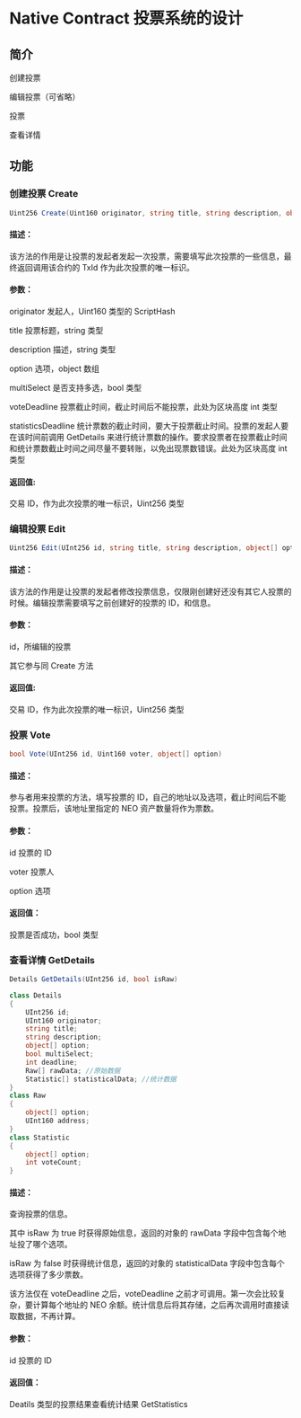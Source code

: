 # Native Contract 投票系统的设计

## 简介

创建投票

编辑投票（可省略）

投票

查看详情

## 功能

### 创建投票 Create

```c#
Uint256 Create(Uint160 originator, string title, string description, object[] option, bool multiSelect, int voteDeadline, int statisticsDeadline)
```

#### 描述：

该方法的作用是让投票的发起者发起一次投票，需要填写此次投票的一些信息，最终返回调用该合约的 TxId 作为此次投票的唯一标识。

#### 参数：

originator 发起人，Uint160 类型的 ScriptHash

title 投票标题，string 类型

description 描述，string 类型

option 选项，object 数组

multiSelect 是否支持多选，bool 类型

voteDeadline 投票截止时间，截止时间后不能投票，此处为区块高度 int 类型

statisticsDeadline 统计票数的截止时间，要大于投票截止时间。投票的发起人要在该时间前调用 GetDetails 来进行统计票数的操作。要求投票者在投票截止时间和统计票数截止时间之间尽量不要转账，以免出现票数错误。此处为区块高度 int 类型

#### 返回值:

交易 ID，作为此次投票的唯一标识，Uint256 类型

### 编辑投票 Edit

```c#
Uint256 Edit(UInt256 id, string title, string description, object[] option, bool multiSelect, int voteDeadline, int statisticsDeadline, Uint160)
```

#### 描述：

该方法的作用是让投票的发起者修改投票信息，仅限刚创建好还没有其它人投票的时候。编辑投票需要填写之前创建好的投票的 ID，和信息。

#### 参数：

id，所编辑的投票

其它参与同 Create 方法

#### 返回值:

交易 ID，作为此次投票的唯一标识，Uint256 类型

### 投票 Vote

```c#
bool Vote(UInt256 id, Uint160 voter, object[] option)
```

#### 描述：

参与者用来投票的方法，填写投票的 ID，自己的地址以及选项，截止时间后不能投票。投票后，该地址里指定的 NEO 资产数量将作为票数。

#### 参数：

id 投票的 ID

voter 投票人

option 选项

#### 返回值：

投票是否成功，bool 类型

### 查看详情 GetDetails

```c#
Details GetDetails(UInt256 id, bool isRaw)
```

```c#
class Details
{
    UInt256 id;
	UInt160 originator;
    string title;
    string description;
    object[] option;
    bool multiSelect;
    int deadline;
	Raw[] rawData; //原始数据
    Statistic[] statisticalData; //统计数据
}
class Raw
{
	object[] option;
    UInt160 address;
}
class Statistic
{
    object[] option;
    int voteCount;
}
```

#### 描述：

查询投票的信息。

其中 isRaw 为 true 时获得原始信息，返回的对象的 rawData 字段中包含每个地址投了哪个选项。

isRaw 为 false 时获得统计信息，返回的对象的 statisticalData 字段中包含每个选项获得了多少票数。

该方法仅在 voteDeadline 之后，voteDeadline 之前才可调用。第一次会比较复杂，要计算每个地址的 NEO 余额。统计信息后将其存储，之后再次调用时直接读取数据，不再计算。

#### 参数：

id 投票的 ID

#### 返回值：

Deatils 类型的投票结果查看统计结果 GetStatistics





